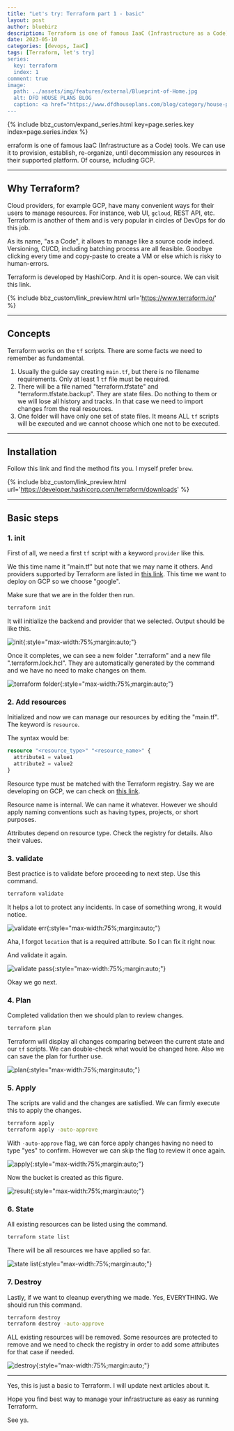 ```yaml
---
title: "Let's try: Terraform part 1 - basic"
layout: post
author: bluebirz
description: Terraform is one of famous IaaC (Infrastructure as a Code) tools.
date: 2023-05-10
categories: [devops, IaaC]
tags: [Terraform, let's try]
series:
  key: terraform
  index: 1
comment: true
image:
  path: ../assets/img/features/external/Blueprint-of-Home.jpg
  alt: DFD HOUSE PLANS BLOG
  caption: <a href="https://www.dfdhouseplans.com/blog/category/house-plans/">DFD HOUSE PLANS BLOG</a>
---
```


{% include bbz_custom/expand_series.html key=page.series.key index=page.series.index %}

erraform is one of famous IaaC (Infrastructure as a Code) tools. We can use it to provision, establish, re-organize, until decommission any resources in their supported platform. Of course, including GCP.

---

## Why Terraform?

Cloud providers, for example GCP, have many convenient ways for their users to manage resources. For instance, web UI, `gcloud`, REST API, etc. Terraform is another of them and is very popular in circles of DevOps for do this job.

As its name, "as a Code", it allows to manage like a source code indeed. Versioning, CI/CD, including batching process are all feasible. Goodbye clicking every time and copy-paste to create a VM or else which is risky to human-errors.

Terraform is developed by HashiCorp. And it is open-source. We can visit this link.

{% include bbz_custom/link_preview.html url='<https://www.terraform.io/>' %}

---

## Concepts

Terraform works on the `tf` scripts. There are some facts we need to remember as fundamental.

1. Usually the guide say creating `main.tf`, but there is no filename requirements. Only at least 1 `tf` file must be required.
1. There will be a file named "terraform.tfstate" and "terraform.tfstate.backup". They are state files. Do nothing to them or we will lose all history and tracks. In that case we need to import changes from the real resources.
1. One folder will have only one set of state files. It means ALL `tf` scripts will be executed and we cannot choose which one not to be executed.

---

## Installation

Follow this link and find the method fits you. I myself prefer `brew`.

{% include bbz_custom/link_preview.html url='<https://developer.hashicorp.com/terraform/downloads>' %}

---

## Basic steps

### 1. init

First of all, we need a first `tf` script with a keyword `provider` like this.

<script src="https://gist.github.com/bluebirz/6429b0c6be516584c4dd6035e7401cc8.js?file=main1.tf"></script>

We this time name it "main.tf" but note that we may name it others. And providers supported by Terraform are listed in [this link](https://registry.terraform.io/browse/providers). This time we want to deploy on GCP so we choose "google".

Make sure that we are in the folder then run.

```sh
terraform init
```

It will initialize the backend and provider that we selected. Output should be like this.

![init](https://bluebirzdotnet.s3.ap-southeast-1.amazonaws.com/terraform/p1/01-init.png){:style="max-width:75%;margin:auto;"}

Once it completes, we can see a new folder ".terraform" and a new file ".terraform.lock.hcl". They are automatically generated by the command and we have no need to make changes on them.

![terraform folder](https://bluebirzdotnet.s3.ap-southeast-1.amazonaws.com/terraform/p1/02-folder.png){:style="max-width:75%;margin:auto;"}

### 2. Add resources

Initialized and now we can manage our resources by editing the "main.tf". The keyword is `resource`.

<script src="https://gist.github.com/bluebirz/6429b0c6be516584c4dd6035e7401cc8.js?file=main2.tf"></script>

The syntax would be:

```terraform
resource "<resource_type>" "<resource_name>" {
  attribute1 = value1
  attribute2 = value2 
}
```

Resource type must be matched with the Terraform registry. Say we are developing on GCP, we can check on [this link](https://registry.terraform.io/providers/hashicorp/google/latest/docs).

Resource name is internal. We can name it whatever. However we should apply naming conventions such as having types, projects, or short purposes.

Attributes depend on resource type. Check the registry for details. Also their values.

### 3. validate

Best practice is to validate before proceeding to next step. Use this command.

```sh
terraform validate
```

It helps a lot to protect any incidents. In case of something wrong, it would notice.

![validate err](https://bluebirzdotnet.s3.ap-southeast-1.amazonaws.com/terraform/p1/03-validate-fail.png){:style="max-width:75%;margin:auto;"}

Aha, I forgot `location` that is a required attribute. So I can fix it right now.

<script src="https://gist.github.com/bluebirz/6429b0c6be516584c4dd6035e7401cc8.js?file=main3.tf"></script>

And validate it again.

![validate pass](https://bluebirzdotnet.s3.ap-southeast-1.amazonaws.com/terraform/p1/04-validate-pass.png){:style="max-width:75%;margin:auto;"}

Okay we go next.

### 4. Plan

Completed validation then we should plan to review changes.

```sh
terraform plan
```

Terraform will display all changes comparing between the current state and our `tf` scripts. We can double-check what would be changed here. Also we can save the plan for further use.

![plan](https://bluebirzdotnet.s3.ap-southeast-1.amazonaws.com/terraform/p1/05-plan.png){:style="max-width:75%;margin:auto;"}

### 5. Apply

The scripts are valid and the changes are satisfied. We can firmly execute this to apply the changes.

```sh
terraform apply
terraform apply -auto-approve
```

With `-auto-approve` flag, we can force apply changes having no need to type "yes" to confirm. However we can skip the flag to review it once again.

![apply](https://bluebirzdotnet.s3.ap-southeast-1.amazonaws.com/terraform/p1/06-apply.png){:style="max-width:75%;margin:auto;"}

Now the bucket is created as this figure.

![result](https://bluebirzdotnet.s3.ap-southeast-1.amazonaws.com/terraform/p1/07-result1.png){:style="max-width:75%;margin:auto;"}

### 6. State

All existing resources can be listed using the command.

```sh
terraform state list
```

There will be all resources we have applied so far.

![state list](https://bluebirzdotnet.s3.ap-southeast-1.amazonaws.com/terraform/p1/08-state.png){:style="max-width:75%;margin:auto;"}

### 7. Destroy

Lastly, if we want to cleanup everything we made. Yes, EVERYTHING. We should run this command.

```sh
terraform destroy
terraform destroy -auto-approve
```

ALL existing resources will be removed. Some resources are protected to remove and we need to check the registry in order to add some attributes for that case if needed.

![destroy](https://bluebirzdotnet.s3.ap-southeast-1.amazonaws.com/terraform/p1/09-destroy.png){:style="max-width:75%;margin:auto;"}

---

Yes, this is just a basic to Terraform. I will update next articles about it.

Hope you find best way to manage your infrastructure as easy as running Terraform.

See ya.
